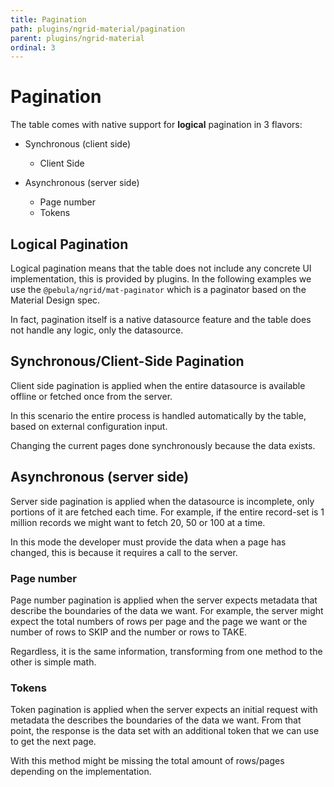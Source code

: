 ```yaml
---
title: Pagination
path: plugins/ngrid-material/pagination
parent: plugins/ngrid-material
ordinal: 3
---
```

# Pagination

The table comes with native support for **logical** pagination in 3 flavors:

- Synchronous (client side)
  - Client Side

- Asynchronous (server side)
  - Page number
  - Tokens

## Logical Pagination

Logical pagination means that the table does not include any concrete UI implementation, this is provided by plugins.
In the following examples we use the `@pebula/ngrid/mat-paginator` which is a  paginator based on the Material Design spec.

In fact, pagination itself is a native datasource feature and the table does not handle any logic, only the datasource.

## Synchronous/Client-Side Pagination

Client side pagination is applied when the entire datasource is available offline or fetched once from the server.

In this scenario the entire process is handled automatically by the table, based on external configuration input.

<div pbl-example-view="pbl-pagination-example"></div>

Changing the current pages done synchronously because the data exists.

## Asynchronous (server side)

Server side pagination is applied when the datasource is incomplete, only portions of it are fetched each time.
For example, if the entire record-set is 1 million records we might want to fetch 20, 50 or 100 at a time.

In this mode the developer must provide the data when a page has changed, this is because it requires a call to the server.

### Page number

Page number pagination is applied when the server expects metadata that describe the boundaries of the data we want.
For example, the server might expect the total numbers of rows per page and the page we want or the number of rows to
SKIP and the number or rows to TAKE.

Regardless, it is the same information, transforming from one method to the other is simple math.

<div pbl-example-view="pbl-async-page-number-example"></div>

### Tokens

Token pagination is applied when the server expects an initial request with metadata the describes the boundaries of the data we want.
From that point, the response is the data set with an additional token that we can use to get the next page.

With this method might be missing the total amount of rows/pages depending on the implementation.

<div pbl-example-view="pbl-async-token-example"></div>

